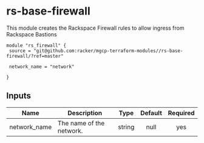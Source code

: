 # rs-base-firewall

This module creates the Rackspace Firewall rules to allow ingress from Rackspace Bastions

```
module "rs_firewall" {
 source = "git@github.com:racker/mgcp-terraform-modules//rs-base-firewall/?ref=master"

 network_name = "network"

}
```

## Inputs

| Name | Description | Type | Default | Required |
|------|-------------|:----:|:-----:|:-----:|
| network\_name | The name of the network. | string | null | yes |